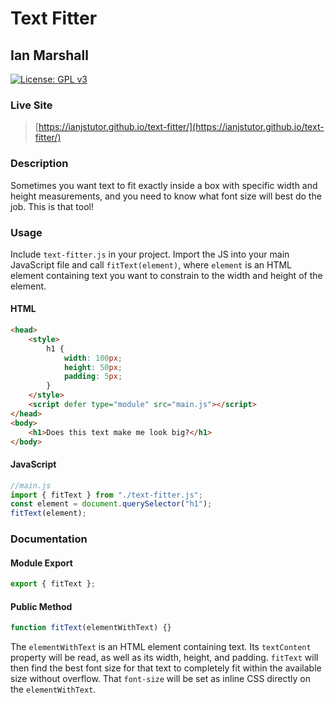 # Text Fitter

## Ian Marshall

[![License: GPL v3](https://img.shields.io/badge/License-GPLv3-blue.svg)](https://www.gnu.org/licenses/gpl-3.0)

### Live Site

> [https://ianjstutor.github.io/text-fitter/](https://ianjstutor.github.io/text-fitter/)

### Description

Sometimes you want text to fit exactly inside a box with specific width and height measurements, and you need to know what font size will best do the job. This is that tool!

### Usage

Include <code>text-fitter.js</code> in your project. Import the JS into your main JavaScript file and call <code>fitText(element)</code>, where <code>element</code> is an HTML element containing text you want to constrain to the width and height of the element.

#### HTML

```html
<head>
    <style>
        h1 {
            width: 100px;
            height: 50px;
            padding: 5px;
        }
    </style>
    <script defer type="module" src="main.js"></script>
</head>
<body>
    <h1>Does this text make me look big?</h1>
</body>
```

#### JavaScript

```js
//main.js
import { fitText } from "./text-fitter.js";
const element = document.querySelector("h1");
fitText(element);
```

### Documentation

#### Module Export

```js
export { fitText };
```

#### Public Method

```js
function fitText(elementWithText) {}
```

The <code>elementWithText</code> is an HTML element containing text. Its <code>textContent</code> property will be read, as well as its width, height, and padding. <code>fitText</code> will then find the best font size for that text to completely fit within the available size without overflow. That <code>font-size</code> will be set as inline CSS directly on the <code>elementWithText</code>.
